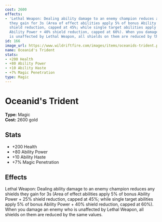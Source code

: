 ```yaml
---
cost: 2600
effects:
- 'Lethal Weapon: Dealing ability damage to an enemy champion reduces any shields
  they gain for 3s (Area of effect abilities apply 5% of bonus Ability Power + 25%
  shield reduction, capped at 45%; while single target abilities apply 5% of bonus
  Ability Power + 40% shield reduction, capped at 60%). When you damage an enemy who
  is unaffected by Lethal Weapon, all shields on them are reduced by the same values.'
id: 166
image_url: https://www.wildriftfire.com/images/items/oceanids-trident.png
name: Oceanid's Trident
stats:
- +200 Health
- +80 Ability Power
- +10 Ability Haste
- +7% Magic Penetration
type: Magic
---
```


# Oceanid's Trident

**Type:** Magic  
**Cost:** 2600 gold

## Stats

- +200 Health
- +80 Ability Power
- +10 Ability Haste
- +7% Magic Penetration

## Effects

Lethal Weapon: Dealing ability damage to an enemy champion reduces any shields they gain for 3s (Area of effect abilities apply 5% of bonus Ability Power + 25% shield reduction, capped at 45%; while single target abilities apply 5% of bonus Ability Power + 40% shield reduction, capped at 60%). When you damage an enemy who is unaffected by Lethal Weapon, all shields on them are reduced by the same values.

